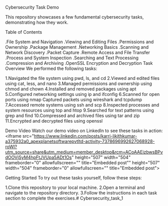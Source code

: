 Cybersecurity Task Demo

This repository showcases a few fundamental cybersecurity tasks, demonstrating how they work.

Table of Contents

.File System and Navigation
.Viewing and Editing Files
.Permissions and Ownership
.Package Management
.Networking Basics
.Scanning and Network Discovery
.Packet Capture
.Remote Access and File Transfer
.Process and System Inspection
.Searching and Text Processing
.Compression and Archiving
.OpenSSL Encryption and Decryption
Task Overview We performed the following tasks:

1.Navigated the file system using pwd, ls, and cd
2.Viewed and edited files using cat, less, and nano
3.Managed permissions and ownership using chmod and chown
4.Installed and removed packages using apt
5.Configured networking settings using ip and ifconfig
6.Scanned for open ports using nmap
Captured packets using wireshark and tcpdump
7.Accessed remote systems using ssh and scp
8.Inspected processes and system resources using top and htop
9.Searched for text patterns using grep and find
10.Compressed and archived files using tar and zip
11.Encrypted and decrypted files using openssl

Demo Video Watch our demo video on LinkedIn to see these tasks in action: <iframe src="https://www.linkedin.com/posts/karri-likithkumar-a375932a0_apexplanetsoftwarepvtltd-activity-7378696992627068928-roWI?utm_source=share&utm_medium=member_desktop&rcm=ACoAAEizbwsBPvdOOVjSyM4hpFtJVUpa5ADt1Os" height="507" width="504" frameborder="0" allowfullscreen="" title="Embedded post"" height="507" width="504" frameborder="0" allowfullscreen="" title="Embedded post"></iframe>

Getting Started To try out these tasks yourself, follow these steps:

1.Clone this repository to your local machine.
2.Open a terminal and navigate to the repository directory.
3.Follow the instructions in each task section to complete the exercises.# Cybersecurity_task_1
